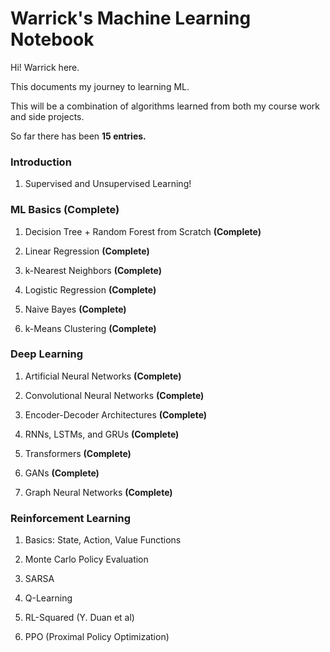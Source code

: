 # Warrick's Machine Learning Notebook
Hi! Warrick here. 

This documents my journey to learning ML. 

This will be a combination of algorithms learned from both my course work and side projects. 

So far there has been **15 entries.**

### Introduction 
1. Supervised and Unsupervised Learning!

### ML Basics (Complete)
1. Decision Tree + Random Forest from Scratch **(Complete)**

2. Linear Regression **(Complete)**

3. k-Nearest Neighbors **(Complete)**

4. Logistic Regression **(Complete)**

5. Naive Bayes **(Complete)**

6. k-Means Clustering **(Complete)**

### Deep Learning
1. Artificial Neural Networks **(Complete)**

2. Convolutional Neural Networks **(Complete)**

3. Encoder-Decoder Architectures **(Complete)**

4. RNNs, LSTMs, and GRUs **(Complete)**

5. Transformers **(Complete)**

6. GANs **(Complete)**

7. Graph Neural Networks **(Complete)**

### Reinforcement Learning 

1. Basics: State, Action, Value Functions

2. Monte Carlo Policy Evaluation 

3. SARSA

4. Q-Learning

5. RL-Squared (Y. Duan et al)

6. PPO (Proximal Policy Optimization)
